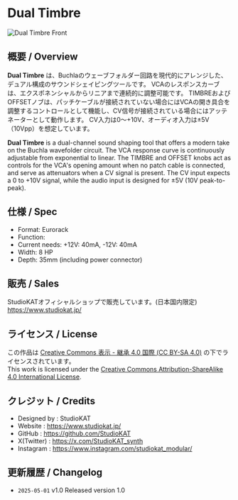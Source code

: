# Dual Timbre
![Dual Timbre Front]()

## 概要 / Overview

**Dual Timbre** は、Buchlaのウェーブフォルダー回路を現代的にアレンジした、デュアル構成のサウンドシェイピングツールです。
VCAのレスポンスカーブは、エクスポネンシャルからリニアまで連続的に調整可能です。
TIMBREおよびOFFSETノブは、パッチケーブルが接続されていない場合にはVCAの開き具合を調整するコントロールとして機能し、CV信号が接続されている場合にはアッテネーターとして動作します。
CV入力は0～+10V、オーディオ入力は±5V（10Vpp）を想定しています。

**Dual Timbre** is a dual-channel sound shaping tool that offers a modern take on the Buchla wavefolder circuit.
The VCA response curve is continuously adjustable from exponential to linear.
The TIMBRE and OFFSET knobs act as controls for the VCA's opening amount when no patch cable is connected, and serve as attenuators when a CV signal is present.
The CV input expects a 0 to +10V signal, while the audio input is designed for ±5V (10V peak-to-peak).


## 仕様 / Spec
- Format: Eurorack
- Function: 
- Current needs: +12V: 40mA, -12V: 40mA
- Width: 8 HP
- Depth: 35mm (including power connector)


## 販売 / Sales

StudioKATオフィシャルショップで販売しています。(日本国内限定)  
https://www.studiokat.jp/


## ライセンス / License

この作品は [Creative Commons 表示 - 継承 4.0 国際 (CC BY-SA 4.0)](https://creativecommons.org/licenses/by-sa/4.0/deed.ja) の下でライセンスされています。  
This work is licensed under the [Creative Commons Attribution-ShareAlike 4.0 International License](https://creativecommons.org/licenses/by-sa/4.0/).


## クレジット / Credits

- Designed by : StudioKAT
- Website : https://www.studiokat.jp/
- GitHub : https://github.com/StudioKAT
- X(Twitter) : https://x.com/StudioKAT_synth
- Instagram : https://www.instagram.com/studiokat_modular/

## 更新履歴 / Changelog

- `2025-05-01` v1.0 Released version 1.0